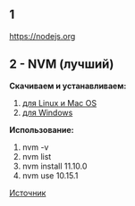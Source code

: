 ## 1
https://nodejs.org

## 2 - NVM (лучший)

**Скачиваем и устанавливаем:**
1) [для Linux и Mac OS](https://github.com/creationix/nvm)
2) [для Windows](https://github.com/coreybutler/nvm-windows)

**Использование:**
1. nvm -v
2. nvm list
3. nvm install 11.10.0
4. nvm use 10.15.1

[Источник](https://loftblog.ru/material/1-ustanavlivaem-node-pravilno/)